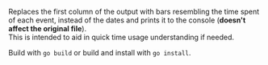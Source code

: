 Replaces the first column of the output with bars resembling the time spent of each event, instead of the dates and prints it to the console (**doesn't affect the original file**).\
This is intended to aid in quick time usage understanding if needed.


Build with `go build` or build and install with `go install`.